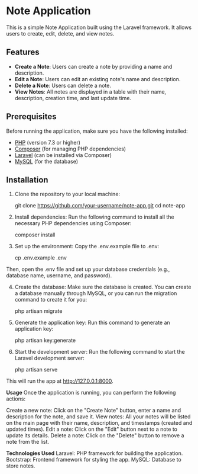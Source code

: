 # Note Application

This is a simple Note Application built using the Laravel framework. It allows users to create, edit, delete, and view notes.

## Features

- **Create a Note**: Users can create a note by providing a name and description.
- **Edit a Note**: Users can edit an existing note's name and description.
- **Delete a Note**: Users can delete a note.
- **View Notes**: All notes are displayed in a table with their name, description, creation time, and last update time.

## Prerequisites

Before running the application, make sure you have the following installed:

- [PHP](https://www.php.net/manual/en/install.php) (version 7.3 or higher)
- [Composer](https://getcomposer.org/) (for managing PHP dependencies)
- [Laravel](https://laravel.com/docs/8.x/installation) (can be installed via Composer)
- [MySQL](https://dev.mysql.com/downloads/) (for the database)

## Installation

1. Clone the repository to your local machine:

   git clone https://github.com/your-username/note-app.git
   cd note-app

2. Install dependencies:
Run the following command to install all the necessary PHP dependencies using Composer:

    composer install

3. Set up the environment:
Copy the .env.example file to .env:

    cp .env.example .env

Then, open the .env file and set up your database credentials (e.g., database name, username, and password).

4. Create the database:
Make sure the database is created. You can create a database manually through MySQL, or you can run the migration command to create it for you:

    php artisan migrate

5. Generate the application key:
Run this command to generate an application key:

    php artisan key:generate
    
6. Start the development server:
Run the following command to start the Laravel development server:

    php artisan serve

This will run the app at http://127.0.0.1:8000.


**Usage**
Once the application is running, you can perform the following actions:

Create a new note: Click on the "Create Note" button, enter a name and description for the note, and save it.
View notes: All your notes will be listed on the main page with their name, description, and timestamps (created and updated times).
Edit a note: Click on the "Edit" button next to a note to update its details.
Delete a note: Click on the "Delete" button to remove a note from the list.

**Technologies Used**
Laravel: PHP framework for building the application.
Bootstrap: Frontend framework for styling the app.
MySQL: Database to store notes.